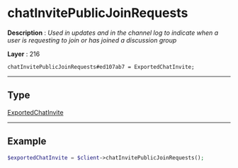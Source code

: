# chatInvitePublicJoinRequests

**Description** : *Used in updates and in the channel log to indicate when a user is requesting to join or has joined a discussion group*

**Layer** : 216

```tl
chatInvitePublicJoinRequests#ed107ab7 = ExportedChatInvite;
```

---

## Type

[ExportedChatInvite](type/ExportedChatInvite)

---

## Example

```php
$exportedChatInvite = $client->chatInvitePublicJoinRequests();
```